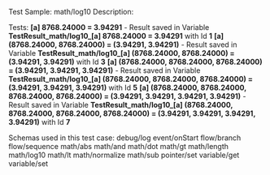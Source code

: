 Test Sample: math/log10
Description: 

Tests:
	**[a] 8768.24000 = 3.94291** - Result saved in Variable **TestResult_math/log10_[a] 8768.24000 = 3.94291** with Id **1**
	**[a] (8768.24000, 8768.24000) = (3.94291, 3.94291)** - Result saved in Variable **TestResult_math/log10_[a] (8768.24000, 8768.24000) = (3.94291, 3.94291)** with Id **3**
	**[a] (8768.24000, 8768.24000, 8768.24000) = (3.94291, 3.94291, 3.94291)** - Result saved in Variable **TestResult_math/log10_[a] (8768.24000, 8768.24000, 8768.24000) = (3.94291, 3.94291, 3.94291)** with Id **5**
	**[a] (8768.24000, 8768.24000, 8768.24000, 8768.24000) = (3.94291, 3.94291, 3.94291, 3.94291)** - Result saved in Variable **TestResult_math/log10_[a] (8768.24000, 8768.24000, 8768.24000, 8768.24000) = (3.94291, 3.94291, 3.94291, 3.94291)** with Id **7**

Schemas used in this test case:
	debug/log
	event/onStart
	flow/branch
	flow/sequence
	math/abs
	math/and
	math/dot
	math/gt
	math/length
	math/log10
	math/lt
	math/normalize
	math/sub
	pointer/set
	variable/get
	variable/set

